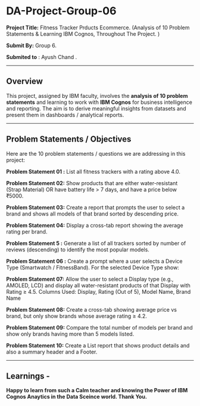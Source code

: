 # DA-Project-Group-06

**Project Title:** Fitness Tracker Prducts Ecommerce. (Analysis of 10 Problem Statements & Learning IBM Cognos, Throughout The Project. )

**Submit By:** Group 6.

**Submited to** : Ayush Chand .

---

## Overview

This project, assigned by IBM faculty, involves the **analysis of 10 problem statements** and learning to work with **IBM Cognos** for business intelligence and reporting. The aim is to derive meaningful insights from datasets and present them in dashboards / analytical reports.

---

## Problem Statements / Objectives

Here are the 10 problem statements / questions we are addressing in this project:

**Problem Statement 01 :**   List all fitness trackers with a rating above 4.0.

**Problem Statement 02:**  Show products that are either water-resistant (Strap Material) OR 
have battery life > 7 days, and have a price below ₹5000.

**Problem Statement 03:** Create a report that prompts the user to select a 
brand and shows all models of that brand sorted by descending price.

**Problem Statement 04:**  Display a cross-tab report showing the average rating 
per brand.

**Problem Statement 5 :**   Generate a list of all trackers sorted by number of reviews 
(descending) to identify the most popular models.

**Problem Statement 06 :**  Create a prompt where a user selects a Device Type 
(Smartwatch / FitnessBand). For the selected Device Type show: 

**Problem Statement 07:** Allow the user to select a Display type (e.g., AMOLED, 
LCD) and display all water-resistant products of that Display with Rating ≥ 4.5. 
Columns Used: Display, Rating (Out of 5), Model Name, Brand Name

**Problem Statement 08:**  Create a cross-tab showing average price vs brand, but 
only show brands whose average rating ≥ 4.2.

**Problem Statement 09:**  Compare the total number of models per brand and 
show only brands having more than 5 models listed.

**Problem Statement 10:** Create a List report that shows product details and also a 
summary header and a Footer.   

---


## Learnings -
**Happy to learn from such a Calm teacher and knowing the Power of IBM Cognos Anaytics in the Data Sceince world.
Thank You.**



